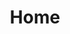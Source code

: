 ---
home: true
title: Home
heroImage: /images/icon.png
actions:
  - text: 教程
    link: /guide/
    type: primary
  - text: 下载
    link: /download/
    type: secondary
features:
  - title: 简洁
    details: 即装即用，无需服务器支持。
  - title: 高效
    details: 并行分析，支持多任务处理。
  - title: 活跃
    details: 持续优化，不断添加新功能。
footer: Copyright © 2021-present TIMELINEtechnologies
---